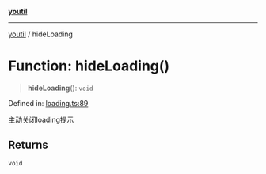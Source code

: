 [**youtil**](../README.md)

***

[youtil](../globals.md) / hideLoading

# Function: hideLoading()

> **hideLoading**(): `void`

Defined in: [loading.ts:89](https://github.com/sxei/youtil/blob/4936310865aaa40dd41c31152e8edb0efd2f9277/src/loading.ts#L89)

主动关闭loading提示

## Returns

`void`
